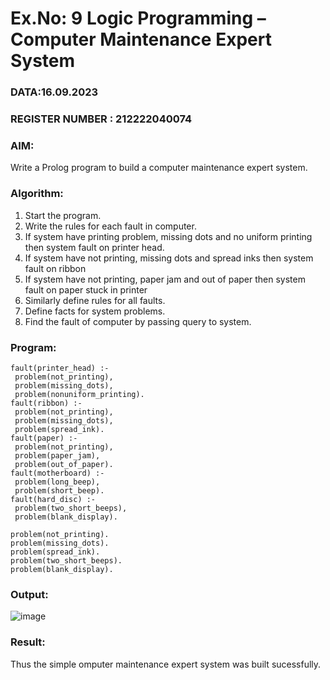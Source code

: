 # Ex.No: 9  Logic Programming –  Computer Maintenance Expert System                             

### DATA:16.09.2023
### REGISTER NUMBER : 212222040074
### AIM: 
Write a Prolog program to build a computer maintenance expert system.
###  Algorithm:
1. Start the program.
2. Write the rules for each fault in computer.
3. If system have printing problem, missing dots and no uniform printing then system fault on printer head.
4. If system have not printing, missing dots and spread inks then system fault on ribbon
5. If system have not printing, paper jam and out of paper then system fault on paper stuck in printer
6. Similarly define rules for all faults.
7. Define facts for system problems.
8. Find the fault of computer by passing query to system.
     
### Program:
```
fault(printer_head) :-
 problem(not_printing),
 problem(missing_dots),
 problem(nonuniform_printing).
fault(ribbon) :-
 problem(not_printing),
 problem(missing_dots),
 problem(spread_ink).
fault(paper) :-
 problem(not_printing),
 problem(paper_jam),
 problem(out_of_paper).
fault(motherboard) :-
 problem(long_beep),
 problem(short_beep).
fault(hard_disc) :-
 problem(two_short_beeps),
 problem(blank_display).

problem(not_printing).
problem(missing_dots).
problem(spread_ink).
problem(two_short_beeps).
problem(blank_display). 
```
### Output:
![image](https://github.com/kaushik2022/AI_Lab_2023-24/assets/129837020/8b678856-7cda-41a7-9d4f-a8bf4e2418a8)





### Result:
Thus the simple omputer maintenance expert system was built sucessfully.
